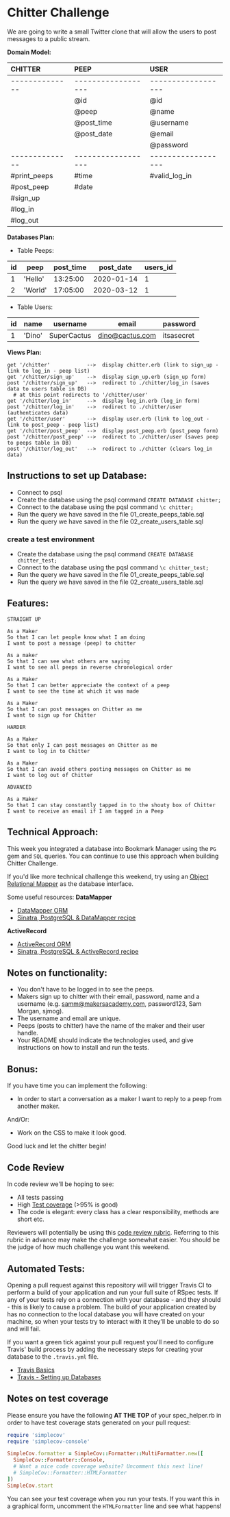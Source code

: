 Chitter Challenge
=================
We are going to write a small Twitter clone that will allow the users to post messages to a public stream.

**Domain Model:**

| CHITTER        | PEEP             | USER             |
| :------------- |:-----------------|:-----------------|
| -------------- |------------------|------------------|
|                | @id              | @id              |
|                | @peep            | @name            |
|                | @post_time       | @username        |
|                | @post_date       | @email           |
|                |                  | @password        |
| -------------- |------------------|------------------|
| #print_peeps   | #time            | #valid_log_in    |
| #post_peep     | #date            |                  |
| #sign_up       |                  |                  |
| #log_in        |                  |                  |
| #log_out       |                  |                  |


**Databases Plan:**

- Table Peeps:

|  id  |    peep   | post_time |  post_date | users_id  |
|------|-----------|-----------|------------|-----------|
|  1   |  'Hello'  |  13:25:00 | 2020-01-14 |     1     |
|  2   |  'World'  |  17:05:00 | 2020-03-12 |     1     |

- Table Users:

|  id  |    name   |   username  |      email      |  password  |
|------|-----------|-------------|-----------------|------------|
|  1   |  'Dino'   | SuperCactus | dino@cactus.com | itsasecret |



**Views Plan:**
```
get '/chitter'            -->  display chitter.erb (link to sign_up - link to log_in - peep list)
get '/chitter/sign_up'    -->  display sign_up.erb (sign_up form)
post '/chitter/sign_up'   -->  redirect to ./chitter/log_in (saves data to users table in DB)
  # at this point redirects to '/chitter/user'
get '/chitter/log_in'     -->  display log_in.erb (log_in form)
post '/chitter/log_in'    -->  redirect to ./chitter/user (authenticates data)
get '/chitter/user'       -->  display user.erb (link to log_out - link to post_peep - peep list)
get '/chitter/post_peep'  -->  display post_peep.erb (post_peep form)
post '/chitter/post_peep' -->  redirect to ./chitter/user (saves peep to peeps table in DB)
post '/chitter/log_out'   -->  redirect to ./chitter (clears log_in data)
```

## Instructions to set up Database:
- Connect to psql
- Create the database using the psql command `CREATE DATABASE chitter;`
- Connect to the database using the pqsl command `\c chitter;`
- Run the query we have saved in the file 01_create_peeps_table.sql
- Run the query we have saved in the file 02_create_users_table.sql

### create a test environment
- Create the database using the psql command `CREATE DATABASE chitter_test;`
- Connect to the database using the pqsl command `\c chitter_test;`
- Run the query we have saved in the file 01_create_peeps_table.sql
- Run the query we have saved in the file 02_create_users_table.sql


**Features:**
-------

```
STRAIGHT UP

As a Maker
So that I can let people know what I am doing  
I want to post a message (peep) to chitter

As a maker
So that I can see what others are saying  
I want to see all peeps in reverse chronological order

As a Maker
So that I can better appreciate the context of a peep
I want to see the time at which it was made

As a Maker
So that I can post messages on Chitter as me
I want to sign up for Chitter

HARDER

As a Maker
So that only I can post messages on Chitter as me
I want to log in to Chitter

As a Maker
So that I can avoid others posting messages on Chitter as me
I want to log out of Chitter

ADVANCED

As a Maker
So that I can stay constantly tapped in to the shouty box of Chitter
I want to receive an email if I am tagged in a Peep
```

**Technical Approach:**
-----

This week you integrated a database into Bookmark Manager using the `PG` gem and `SQL` queries. You can continue to use this approach when building Chitter Challenge.

If you'd like more technical challenge this weekend, try using an [Object Relational Mapper](https://en.wikipedia.org/wiki/Object-relational_mapping) as the database interface.

Some useful resources:
**DataMapper**
- [DataMapper ORM](https://datamapper.org/)
- [Sinatra, PostgreSQL & DataMapper recipe](http://recipes.sinatrarb.com/p/databases/postgresql-datamapper)

**ActiveRecord**
- [ActiveRecord ORM](https://guides.rubyonrails.org/active_record_basics.html)
- [Sinatra, PostgreSQL & ActiveRecord recipe](http://recipes.sinatrarb.com/p/databases/postgresql-activerecord?#article)

Notes on functionality:
------

* You don't have to be logged in to see the peeps.
* Makers sign up to chitter with their email, password, name and a username (e.g. samm@makersacademy.com, password123, Sam Morgan, sjmog).
* The username and email are unique.
* Peeps (posts to chitter) have the name of the maker and their user handle.
* Your README should indicate the technologies used, and give instructions on how to install and run the tests.

Bonus:
-----

If you have time you can implement the following:

* In order to start a conversation as a maker I want to reply to a peep from another maker.

And/Or:

* Work on the CSS to make it look good.

Good luck and let the chitter begin!

Code Review
-----------

In code review we'll be hoping to see:

* All tests passing
* High [Test coverage](https://github.com/makersacademy/course/blob/master/pills/test_coverage.md) (>95% is good)
* The code is elegant: every class has a clear responsibility, methods are short etc.

Reviewers will potentially be using this [code review rubric](docs/review.md).  Referring to this rubric in advance may make the challenge somewhat easier.  You should be the judge of how much challenge you want this weekend.

Automated Tests:
-----

Opening a pull request against this repository will will trigger Travis CI to perform a build of your application and run your full suite of RSpec tests. If any of your tests rely on a connection with your database - and they should - this is likely to cause a problem. The build of your application created by has no connection to the local database you will have created on your machine, so when your tests try to interact with it they'll be unable to do so and will fail.

If you want a green tick against your pull request you'll need to configure Travis' build process by adding the necessary steps for creating your database to the `.travis.yml` file.

- [Travis Basics](https://docs.travis-ci.com/user/tutorial/)
- [Travis - Setting up Databases](https://docs.travis-ci.com/user/database-setup/)

Notes on test coverage
----------------------

Please ensure you have the following **AT THE TOP** of your spec_helper.rb in order to have test coverage stats generated
on your pull request:

```ruby
require 'simplecov'
require 'simplecov-console'

SimpleCov.formatter = SimpleCov::Formatter::MultiFormatter.new([
  SimpleCov::Formatter::Console,
  # Want a nice code coverage website? Uncomment this next line!
  # SimpleCov::Formatter::HTMLFormatter
])
SimpleCov.start
```

You can see your test coverage when you run your tests. If you want this in a graphical form, uncomment the `HTMLFormatter` line and see what happens!
